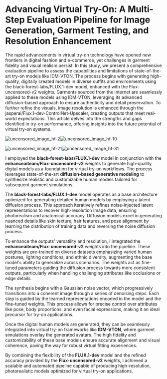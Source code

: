 # Advancing Virtual Try-On: A Multi-Step Evaluation Pipeline for Image Generation, Garment Testing, and Resolution Enhancement
The rapid advancements in virtual try-on technology have opened new frontiers in digital fashion and e-commerce, yet challenges in garment fidelity and visual realism persist. In this study, we present a comprehensive evaluation pipeline to assess the capabilities and limitations of state-of-the-art try-on models like IDM-VTON. The process begins with generating high-quality, digitally created models in diverse outfits and environments using the black-forest-labs/FLUX.1-dev model, enhanced with the Flux-uncensored-v2 weights. Garments sourced from the internet are seamlessly applied to these models using IDM-VTON, leveraging its advanced diffusion-based approach to ensure authenticity and detail preservation. To further refine the visuals, image resolution is enhanced through the jasperai/Flux.1-dev-ControlNet-Upscaler, creating outputs that meet real-world expectations. This article delves into the strengths and gaps identified in try-on performance, offering insights into the future potential of virtual try-on systems.

![uncensored_image_hf-2](https://github.com/user-attachments/assets/eb82cf92-a641-4ffe-82d8-7e0c444dfdbc)![uncensored_image_hf-10](https://github.com/user-attachments/assets/ae387186-150e-4268-b896-4be4f110ae30)

![uncensored_image_hf-21](https://github.com/user-attachments/assets/e8a22031-39e6-41f5-aa74-b0e35a7afac7)![uncensored_image_hf-31](https://github.com/user-attachments/assets/a5541b51-9249-43a9-b9a3-501b8677a4c4)

I employed the **black-forest-labs/FLUX.1-dev** model in conjunction with the **enhanceaiteam/Flux-uncensored-v2** weights to generate high-quality digital models as a foundation for virtual try-on workflows. The process leverages state-of-the-art **diffusion-based generative modeling** to synthesize realistic and customizable human models tailored for subsequent garment simulations.

The **black-forest-labs/FLUX.1-dev** model operates as a base architecture optimized for generating detailed human models by employing a latent diffusion process. This approach iteratively refines noise-injected latent representations to recover high-resolution image data, ensuring photorealism and anatomical accuracy. Diffusion models excel in generating nuanced details like skin texture, hair features, and pose alignment by learning the distribution of training data and reversing the noise diffusion process.

To enhance the outputs' versatility and resolution, I integrated the **enhanceaiteam/Flux-uncensored-v2** weights into the pipeline. These weights are pre-trained on diverse datasets emphasizing varied human postures, lighting conditions, and ethnic diversity, augmenting the base model's ability to generalize across scenarios. The weights act as fine-tuned parameters guiding the diffusion process towards more consistent outputs, particularly when handling challenging attributes like occlusions or edge details.

The synthesis begins with a Gaussian noise vector, which progressively transitions into a coherent image through a series of denoising steps. Each step is guided by the learned representations encoded in the model and the fine-tuned weights. This process allows for precise control over attributes like pose, body proportions, and even facial expressions, making it an ideal precursor for try-on applications.

Once the digital human models are generated, they can be seamlessly integrated into virtual try-on frameworks like **IDM-VTON**, where garment simulations overlay the generated avatars. The high fidelity and customizability of these base models ensure accurate alignment and visual coherence, paving the way for robust virtual fitting experiences.

By combining the flexibility of the **FLUX.1-dev** model and the refined accuracy provided by the **Flux-uncensored-v2** weights, I achieved a scalable and automated pipeline capable of producing high-resolution, photorealistic models optimized for virtual try-on applications. 
